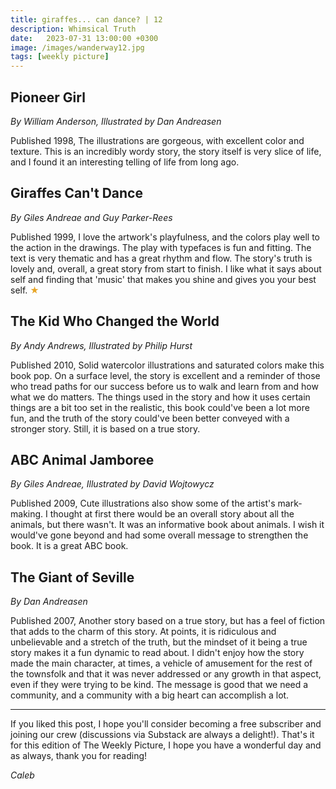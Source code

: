 ```yaml
---
title: giraffes... can dance? | 12
description: Whimsical Truth
date:   2023-07-31 13:00:00 +0300
image: /images/wanderway12.jpg
tags: [weekly picture]
---
```


## Pioneer Girl
*By William Anderson, Illustrated by Dan Andreasen*

Published 1998, The illustrations are gorgeous, with excellent color and texture. This is an incredibly wordy story, the story itself is very slice of life, and I found it an interesting telling of life from long ago.

## Giraffes Can't Dance 
*By Giles Andreae and Guy Parker-Rees*

Published 1999, I love the artwork's playfulness, and the colors play well to the action in the drawings. The play with typefaces is fun and fitting. The text is very thematic and has a great rhythm and flow. The story's truth is lovely and, overall, a great story from start to finish. I like what it says about self and finding that 'music' that makes you shine and gives you your best self. <h style="color:#E7A526;">★</h>


## The Kid Who Changed the World
*By Andy Andrews, Illustrated by Philip Hurst*

Published 2010, Solid watercolor illustrations and saturated colors make this book pop. On a surface level, the story is excellent and a reminder of those who tread paths for our success before us to walk and learn from and how what we do matters. The things used in the story and how it uses certain things are a bit too set in the realistic, this book could've been a lot more fun, and the truth of the story could've been better conveyed with a stronger story. Still, it is based on a true story.

## ABC Animal Jamboree
*By Giles Andreae, Illustrated by David Wojtowycz*

Published 2009, Cute illustrations also show some of the artist's mark-making. I thought at first there would be an overall story about all the animals, but there wasn't. It was an informative book about animals. I wish it would've gone beyond and had some overall message to strengthen the book. It is a great ABC book.

## The Giant of Seville
*By Dan Andreasen*

Published 2007, Another story based on a true story, but has a feel of fiction that adds to the charm of this story. At points, it is ridiculous and unbelievable and a stretch of the truth, but the mindset of it being a true story makes it a fun dynamic to read about. I didn't enjoy how the story made the main character, at times, a vehicle of amusement for the rest of the townsfolk and that it was never addressed or any growth in that aspect, even if they were trying to be kind. The message is good that we need a community, and a community with a big heart can accomplish a lot.

***

If you liked this post, I hope you'll consider becoming a free subscriber and joining our crew (discussions via Substack are always a delight!). That's it for this edition of The Weekly Picture, I hope you have a wonderful day and as always, thank you for reading!

*Caleb*
